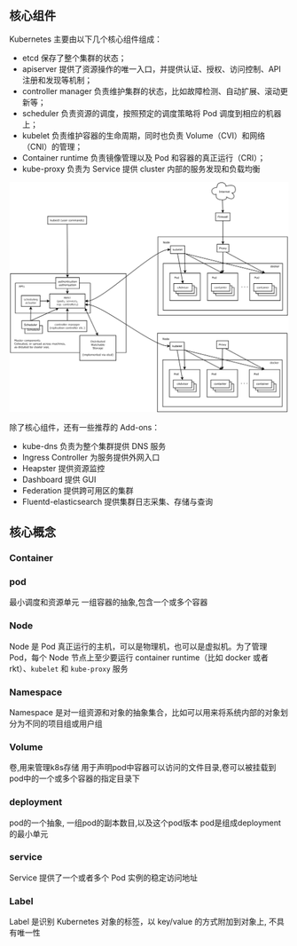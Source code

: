 ## 核心组件

Kubernetes 主要由以下几个核心组件组成：

- etcd 保存了整个集群的状态；
- apiserver 提供了资源操作的唯一入口，并提供认证、授权、访问控制、API 注册和发现等机制；
- controller manager 负责维护集群的状态，比如故障检测、自动扩展、滚动更新等；
- scheduler 负责资源的调度，按照预定的调度策略将 Pod 调度到相应的机器上；
- kubelet 负责维护容器的生命周期，同时也负责 Volume（CVI）和网络（CNI）的管理；
- Container runtime 负责镜像管理以及 Pod 和容器的真正运行（CRI）；
- kube-proxy 负责为 Service 提供 cluster 内部的服务发现和负载均衡

![img](.media/architecture.png)

除了核心组件，还有一些推荐的 Add-ons：

- kube-dns 负责为整个集群提供 DNS 服务
- Ingress Controller 为服务提供外网入口
- Heapster 提供资源监控
- Dashboard 提供 GUI
- Federation 提供跨可用区的集群
- Fluentd-elasticsearch 提供集群日志采集、存储与查询

## 核心概念	

### Container



### pod
最小调度和资源单元
一组容器的抽象,包含一个或多个容器 

### Node

Node 是 Pod 真正运行的主机，可以是物理机，也可以是虚拟机。为了管理 Pod，每个 Node 节点上至少要运行 container runtime（比如 docker 或者 rkt）、`kubelet` 和 `kube-proxy` 服务

### Namespace

Namespace 是对一组资源和对象的抽象集合，比如可以用来将系统内部的对象划分为不同的项目组或用户组

### Volume
卷,用来管理k8s存储
用于声明pod中容器可以访问的文件目录,卷可以被挂载到pod中的一个或多个容器的指定目录下

### deployment
pod的一个抽象, 一组pod的副本数目,以及这个pod版本
pod是组成deployment的最小单元
### service
Service 提供了一个或者多个 Pod 实例的稳定访问地址

### Label

Label 是识别 Kubernetes 对象的标签，以 key/value 的方式附加到对象上, 不具有唯一性



